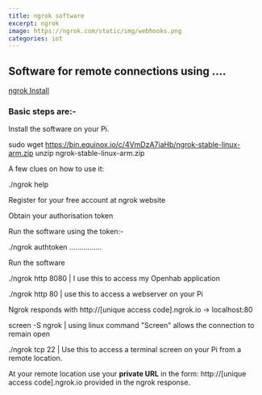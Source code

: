 ```yaml
---
title: ngrok software
excerpt: ngrok
image: https://ngrok.com/static/img/webhooks.png
categories: iot
---
```


## **Software for remote connections using ....**


[ngrok Install](https://ngrok.com/docs/2#getting-started)

### **Basic steps are:-**

Install the software on your Pi.

sudo wget https://bin.equinox.io/c/4VmDzA7iaHb/ngrok-stable-linux-arm.zip
 unzip ngrok-stable-linux-arm.zip

A few clues on how to use it: 

  ./ngrok help
  
Register for your free account at ngrok website

Obtain your authorisation token

Run the software using the token:- 

  ./ngrok authtoken ................

Run the software

  ./ngrok http 8080    |  I use this to access my Openhab application
  
  ./ngrok http 80      | use this to access a webserver on your Pi
  
Ngrok responds with http://[unique access code].ngrok.io -> localhost:80  
 
  screen -S ngrok      | using linux command "Screen" allows the connection to remain open 
  
  ./ngrok tcp 22       | Use this to access a terminal screen on your Pi from a remote location.
  
At your remote location use your **private URL** in the form: http://[unique access code].ngrok.io
provided in the ngrok response.   








